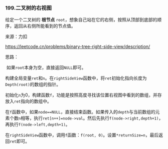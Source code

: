 ### 199.二叉树的右视图

给定一个二叉树的 **根节点** `root`，想象自己站在它的右侧，按照从顶部到底部的顺序，返回从右侧所能看到的节点值。

来源：力扣

https://leetcode.cn/problems/binary-tree-right-side-view/description/



思路：

​		如果`root`本身为空，直接返回`NULL`即可。

​		构建全局变量`ret`和`n`。在`rightSideView`函数中，将`ret`初始化指向长度为`Depth(root)`的数组的指针。

​		初始化`n`为0，构建函数`f`，功能是按照高度寻找该位置右视图中看到的数组，并存放入`ret`指向的数组中。

​		在`f`函数中，如果`node==NULL`，直接结束函数。如果传入的`depth`与当前数组的元素个数`n`相等，执行`ret[n++]=node->val`。然后先执行`f(node->right,depth+1)`，再执行`f(node->left,depth+1)`。

​		在`rightSideView`函数中，调用`f`函数：`f(root, 0)`。设置`*returnSize=n`，最后返回`ret`即可。

